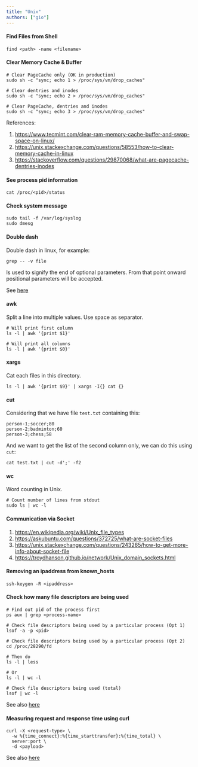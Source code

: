```yaml
---
title: "Unix"
authors: ["gio"]
---
```


#### Find Files from Shell

```
find <path> -name <filename>
```

#### Clear Memory Cache & Buffer

```
# Clear PageCache only (OK in production)
sudo sh -c "sync; echo 1 > /proc/sys/vm/drop_caches"

# Clear dentries and inodes
sudo sh -c "sync; echo 2 > /proc/sys/vm/drop_caches"

# Clear PageCache, dentries and inodes
sudo sh -c "sync; echo 3 > /proc/sys/vm/drop_caches"
```

References:

1. https://www.tecmint.com/clear-ram-memory-cache-buffer-and-swap-space-on-linux/
2. https://unix.stackexchange.com/questions/58553/how-to-clear-memory-cache-in-linux
3. https://stackoverflow.com/questions/29870068/what-are-pagecache-dentries-inodes

#### See process pid information

```
cat /proc/<pid>/status
```

#### Check system message

```
sudo tail -f /var/log/syslog
sudo dmesg
```

#### Double dash

Double dash in linux, for example:

`grep -- -v file`

Is used to signify the end of optional parameters. From that point onward positional parameters will be accepted.

See [here](https://unix.stackexchange.com/questions/11376/what-does-double-dash-mean-also-known-as-bare-double-dash)

#### awk

Split a line into multiple values. Use space as separator.

```
# Will print first column
ls -l | awk '{print $1}'

# Will print all columns
ls -l | awk '{print $0}'
```

#### xargs

Cat each files in this directory.

```
ls -l | awk '{print $9}' | xargs -I{} cat {}
```

#### cut

Considering that we have file `test.txt` containing this:

```
person-1;soccer;80
person-2;badminton;60
person-3;chess;58
```

And we want to get the list of the second column only, we can do this using `cut`:

```
cat test.txt | cut -d';' -f2
```

#### wc

Word counting in Unix.

```
# Count number of lines from stdout
sudo ls | wc -l
```

#### Communication via Socket

1. https://en.wikipedia.org/wiki/Unix_file_types
2. https://askubuntu.com/questions/372725/what-are-socket-files
3. https://unix.stackexchange.com/questions/243265/how-to-get-more-info-about-socket-file
4. https://troydhanson.github.io/network/Unix_domain_sockets.html

#### Removing an ipaddress from known_hosts

```
ssh-keygen -R <ipaddress>
```

#### Check how many file descriptors are being used

```
# Find out pid of the process first
ps aux | grep <process-name>

# Check file descriptors being used by a particular process (Opt 1)
lsof -a -p <pid>

# Check file descriptors being used by a particular process (Opt 2)
cd /proc/28290/fd

# Then do
ls -l | less

# Or
ls -l | wc -l

# Check file descriptors being used (total)
lsof | wc -l
```

See also [here](https://www.cyberciti.biz/tips/linux-procfs-file-descriptors.html)

#### Measuring request and response time using curl

```
curl -X <request-type> \
  -w %{time_connect}:%{time_starttransfer}:%{time_total} \
  server:port \
  -d <payload>
```

See also [here](https://stackoverflow.com/questions/18215389/how-do-i-measure-request-and-response-times-at-once-using-curl)
